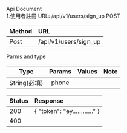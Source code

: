 Api Document  
1.使用者註冊 
  URL: /api/v1/users/sign_up  POST  
  
  Method           | URL
  --------------|:-----
  Post    | /api/v1/users/sign_up    
  Parms and type

  Type           | Params  | Values | Note
  --------------|:-----:|-----:| ----
  String(必填)    | phone |   |  
  
  Status           | Response
  --------------|:-----
  200    | { "token": "ey…………" }
  400    |
 
